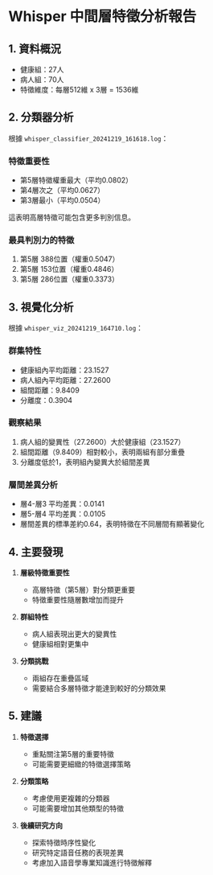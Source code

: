 # Whisper 中間層特徵分析報告

## 1. 資料概況

- 健康組：27人
- 病人組：70人
- 特徵維度：每層512維 x 3層 = 1536維

## 2. 分類器分析

根據 `whisper_classifier_20241219_161618.log`：

### 特徵重要性
- 第5層特徵權重最大（平均0.0802）
- 第4層次之（平均0.0627）
- 第3層最小（平均0.0504）

這表明高層特徵可能包含更多判別信息。

### 最具判別力的特徵
1. 第5層 388位置（權重0.5047）
2. 第5層 153位置（權重0.4846）
3. 第5層 286位置（權重0.3373）

## 3. 視覺化分析

根據 `whisper_viz_20241219_164710.log`：

### 群集特性
- 健康組內平均距離：23.1527
- 病人組內平均距離：27.2600
- 組間距離：9.8409
- 分離度：0.3904

### 觀察結果
1. 病人組的變異性（27.2600）大於健康組（23.1527）
2. 組間距離（9.8409）相對較小，表明兩組有部分重疊
3. 分離度低於1，表明組內變異大於組間差異

### 層間差異分析
- 層4-層3 平均差異：0.0141
- 層5-層4 平均差異：0.0105
- 層間差異的標準差約0.64，表明特徵在不同層間有顯著變化

## 4. 主要發現

1. **層級特徵重要性**
   - 高層特徵（第5層）對分類更重要
   - 特徵重要性隨層數增加而提升

2. **群組特性**
   - 病人組表現出更大的變異性
   - 健康組相對更集中

3. **分類挑戰**
   - 兩組存在重疊區域
   - 需要結合多層特徵才能達到較好的分類效果

## 5. 建議

1. **特徵選擇**
   - 重點關注第5層的重要特徵
   - 可能需要更細緻的特徵選擇策略

2. **分類策略**
   - 考慮使用更複雜的分類器
   - 可能需要增加其他類型的特徵

3. **後續研究方向**
   - 探索特徵時序性變化
   - 研究特定語音任務的表現差異
   - 考慮加入語音學專業知識進行特徵解釋 